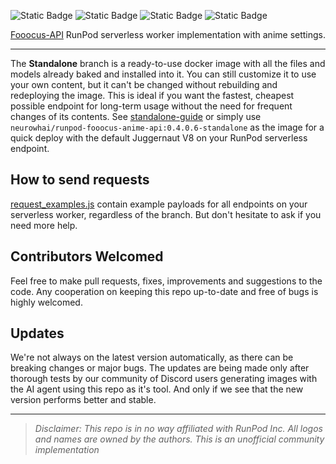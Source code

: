 ![Static Badge](https://img.shields.io/badge/API_version-0.4.0.6-blue) ![Static Badge](https://img.shields.io/badge/Fooocus_version-2.3.1-blue) ![Static Badge](https://img.shields.io/badge/API_coverage-100%25-vividgreen) ![Static Badge](https://img.shields.io/badge/API_tests-passed-vividgreen)

[Fooocus-API](https://github.com/mrhan1993/Fooocus-API) RunPod serverless worker implementation with anime settings.
___
The **Standalone** branch is a ready-to-use docker image with all the files and models already baked and installed into it. You can still customize it to use your own content, but it can't be changed without rebuilding and redeploying the image. This is ideal if you want the fastest, cheapest possible endpoint for long-term usage without the need for frequent changes of its contents. See [standalone-guide](https://github.com/neurowhai/RunPod-Fooocus-API/blob/Standalone/docs/standalone-guide.md) or simply use `neurowhai/runpod-fooocus-anime-api:0.4.0.6-standalone` as the image for a quick deploy with the default Juggernaut V8 on your RunPod serverless endpoint.

## How to send requests
[request_examples.js](https://github.com/davefojtik/RunPod-Fooocus-API/blob/Standalone/docs/request_examples.js) contain example payloads for all endpoints on your serverless worker, regardless of the branch. But don't hesitate to ask if you need more help.

## Contributors Welcomed
Feel free to make pull requests, fixes, improvements and suggestions to the code. Any cooperation on keeping this repo up-to-date and free of bugs is highly welcomed.

## Updates
We're not always on the latest version automatically, as there can be breaking changes or major bugs. The updates are being made only after thorough tests by our community of Discord users generating images with the AI agent using this repo as it's tool. And only if we see that the new version performs better and stable.
___
> *Disclaimer: This repo is in no way affiliated with RunPod Inc. All logos and names are owned by the authors. This is an unofficial community implementation*
